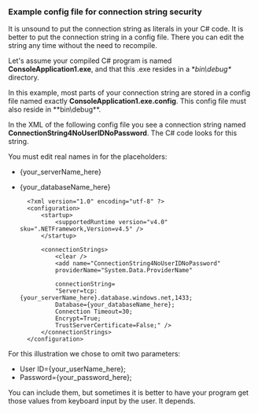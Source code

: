
<!--
includes/sql-database-include-connection-string-40-config.md

Latest Freshness check:  2015-09-04 , GeneMi.

## Connection string
-->


### Example config file for connection string security
It is unsound to put the connection string as literals in your C# code. It is better to put the connection string in a config file. There you can edit the string any time without the need to recompile.

Let's assume your compiled C# program is named **ConsoleApplication1.exe**, and that this .exe resides in a **bin\debug\** directory.

In this example, most parts of your connection string are stored in a config file named exactly **ConsoleApplication1.exe.config**. This config file must also reside in **bin\debug\**.

In the XML of the following config file you see a connection string named **ConnectionString4NoUserIDNoPassword**. The C# code looks for this string.

You must edit real names in for the placeholders:

* {your_serverName_here}
* {your_databaseName_here}

        <?xml version="1.0" encoding="utf-8" ?>
        <configuration>
            <startup> 
                <supportedRuntime version="v4.0" sku=".NETFramework,Version=v4.5" />
            </startup>

            <connectionStrings>
                <clear />
                <add name="ConnectionString4NoUserIDNoPassword"
                providerName="System.Data.ProviderName"

                connectionString=
                "Server=tcp:{your_serverName_here}.database.windows.net,1433;
                Database={your_databaseName_here};
                Connection Timeout=30;
                Encrypt=True;
                TrustServerCertificate=False;" />
            </connectionStrings>
        </configuration>



For this illustration we chose to omit two parameters:

* User ID={your_userName_here};
* Password={your_password_here};

You can include them, but sometimes it is better to have your program get those values from keyboard input by the user. It depends.

<!--
These three includes/ files are a sequenced set, but you can pick and choose:

includes/sql-database-include-connection-string-20-portalshots.md
includes/sql-database-include-connection-string-30-compare.md
includes/sql-database-include-connection-string-40-config.md
-->
